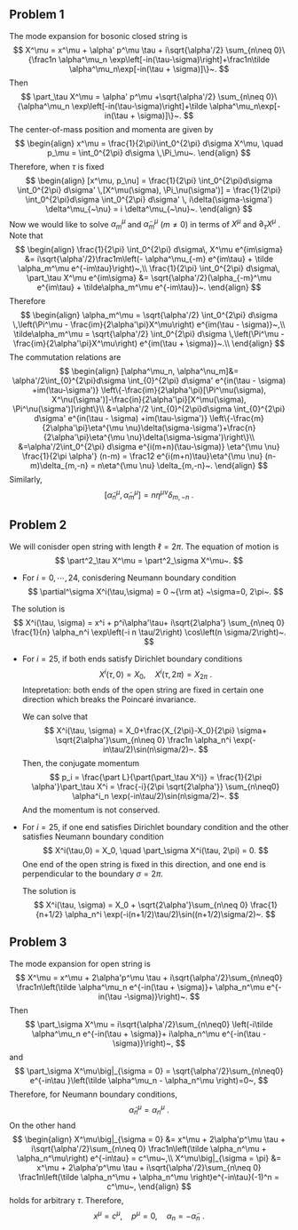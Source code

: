 ## Problem 1

The mode expansion for bosonic closed string is
$$
X^\mu = x^\mu + \alpha' p^\mu \tau + i\sqrt{\alpha'/2} \sum_{n\neq 0}\{\frac1n \alpha^\mu_n \exp\left[-in(\tau-\sigma)\right]+\frac1n\tilde \alpha^\mu_n\exp[-in(\tau + \sigma)]\}~.
$$
Then
$$
\part_\tau X^\mu = \alpha' p^\mu +\sqrt{\alpha'/2} \sum_{n\neq 0}\{\alpha^\mu_n \exp\left[-in(\tau-\sigma)\right]+\tilde \alpha^\mu_n\exp[-in(\tau + \sigma)]\}~.
$$
The center-of-mass position and momenta are given by
$$
\begin{align}
x^\mu = \frac{1}{2\pi}\int_0^{2\pi} d\sigma X^\mu, \quad p_\mu = \int_0^{2\pi} d\sigma \,\Pi_\mu~.
\end{align}
$$
Therefore, when $\tau$ is fixed
$$
\begin{align}
[x^\mu, p_\nu] = \frac{1}{2\pi} \int_0^{2\pi}d\sigma \int_0^{2\pi} d\sigma' \,[X^\mu(\sigma), \Pi_\nu(\sigma')] = \frac{1}{2\pi} \int_0^{2\pi}d\sigma \int_0^{2\pi} d\sigma' \, i\delta(\sigma-\sigma') \delta^\mu_{~\nu} = i \delta^\mu_{~\nu}~.
\end{align}
$$
Now we would like to solve $\alpha_m^\mu$ and $\tilde \alpha^\mu_m$ ($m\neq0$) in terms of $X^\mu$ and $\partial_\tau X^\mu$ . Note that
$$
\begin{align}
\frac{1}{2\pi} \int_0^{2\pi} d\sigma\, X^\mu e^{im\sigma} &= i\sqrt{\alpha'/2}\frac1m\left(- \alpha^\mu_{-m} e^{im\tau} + \tilde \alpha_m^\mu e^{-im\tau}\right)~,\\
\frac{1}{2\pi} \int_0^{2\pi} d\sigma\, \part_\tau X^\mu e^{im\sigma} &= \sqrt{\alpha'/2}(\alpha_{-m}^\mu e^{im\tau} + \tilde\alpha_m^\mu e^{-im\tau})~.
\end{align}
$$
Therefore
$$
\begin{align}
\alpha_m^\mu = \sqrt{\alpha'/2} \int_0^{2\pi} d\sigma \,\left(\Pi^\mu - \frac{im}{2\alpha'\pi}X^\mu\right) e^{im(\tau - \sigma)}~,\\
\tilde\alpha_m^\mu = \sqrt{\alpha'/2} \int_0^{2\pi} d\sigma \,\left(\Pi^\mu - \frac{im}{2\alpha'\pi}X^\mu\right) e^{im(\tau + \sigma)}~.\\
\end{align}
$$
The commutation relations are
$$
\begin{align}
[\alpha^\mu_n, \alpha^\nu_m]&= \alpha'/2\int_{0}^{2\pi}d\sigma \int_{0}^{2\pi} d\sigma' e^{in(\tau - \sigma) +im(\tau-\sigma')} \left\{-\frac{im}{2\alpha'\pi}[\Pi^\mu(\sigma), X^\nu(\sigma')]-\frac{in}{2\alpha'\pi}[X^\mu(\sigma), \Pi^\nu(\sigma')]\right\}\\
&=\alpha'/2 \int_{0}^{2\pi}d\sigma \int_{0}^{2\pi} d\sigma' e^{in(\tau - \sigma) +im(\tau-\sigma')}
\left\{-\frac{m}{2\alpha'\pi}\eta^{\mu \nu}\delta(\sigma-\sigma')+\frac{n}{2\alpha'\pi}\eta^{\mu \nu}\delta(\sigma-\sigma')\right\}\\
&=\alpha'/2\int_0^{2\pi} d\sigma e^{i(m+n)(\tau-\sigma)} \eta^{\mu \nu} \frac{1}{2\pi \alpha'} (n-m) = \frac12 e^{i(m+n)\tau}\eta^{\mu \nu} (n-m)\delta_{m,-n} = n\eta^{\mu \nu} \delta_{m,-n}~.
\end{align}
$$
Similarly,
$$
[\tilde \alpha^\mu_n, \tilde\alpha_m^\mu] = n \eta^{\mu \nu} \delta_{m,-n}~.
$$

## Problem 2

We will conisder open string with length $\ell = 2\pi$. The equation of motion is
$$
\part^2_\tau X^\mu = \part^2_\sigma X^\mu~.
$$

- For $i=0,\cdots,24$, conisdering Neumann boundary condition
  $$
  \partial^\sigma X^i(\tau,\sigma) = 0 ~{\rm at} ~\sigma=0, 2\pi~.
  $$

​	The solution is 
$$
X^i(\tau, \sigma) = x^i + p^i\alpha'\tau+ i\sqrt{2\alpha'} \sum_{n\neq 0} \frac{1}{n} \alpha_n^i \exp\left(-i n \tau/2\right) \cos\left(n \sigma/2\right)~.
$$

- For $i=25$, if both ends satisfy Dirichlet boundary conditions
  $$
  X^i(\tau,0) = X_0, \quad X^i(\tau, 2\pi) = X_{2\pi}~.
  $$
  Intepretation: both ends of the open string are fixed in certain one direction which breaks the Poincaré invariance.

  We can solve that
  $$
  X^i(\tau, \sigma) = X_0+\frac{X_{2\pi}-X_0}{2\pi} \sigma+ \sqrt{2\alpha'}\sum_{n\neq 0} \frac1n \alpha_n^i \exp(-in\tau/2)\sin(n\sigma/2)~.
  $$
  Then, the conjugate momentum
  $$
  p_i = \frac{\part L}{\part(\part_\tau X^i)} = \frac{1}{2\pi \alpha'}\part_\tau X^i = \frac{-i}{2\pi \sqrt{2\alpha'}} \sum_{n\neq0} \alpha^i_n \exp(-in\tau/2)\sin(n\sigma/2)~.
  $$
  And the momentum is not conserved.

- For $i = 25$, if one end satisfies Dirichlet boundary condition and the other satisfies Neumann boundary condition
  $$
  X^i(\tau,0) = X_0, \quad \part_\sigma X^i(\tau, 2\pi) = 0.
  $$
  One end of the open string is fixed in this direction, and one end is perpendicular to the boundary $\sigma = 2\pi$.

  The solution is
  $$
  X^i(\tau, \sigma) = X_0 + \sqrt{2\alpha'}\sum_{n\neq 0} \frac{1}{n+1/2} \alpha_n^i \exp(-i(n+1/2)\tau/2)\sin((n+1/2)\sigma/2)~.
  $$

## Problem 3

The mode expansion for open string is
$$
X^\mu = x^\mu + 2\alpha'p^\mu \tau + i\sqrt{\alpha'/2}\sum_{n\neq0} \frac1n\left(\tilde \alpha^\mu_n e^{-in(\tau + \sigma)}+ \alpha_n^\mu e^{-in(\tau -\sigma)}\right)~.
$$
Then 
$$
\part_\sigma X^\mu = i\sqrt{\alpha'/2}\sum_{n\neq0} \left(-i\tilde \alpha^\mu_n e^{-in(\tau + \sigma)}+ i\alpha_n^\mu e^{-in(\tau -\sigma)}\right)~,
$$
and
$$
\part_\sigma X^\mu\big|_{\sigma = 0} = \sqrt{\alpha'/2}\sum_{n\neq0} e^{-in\tau }\left(\tilde \alpha^\mu_n - \alpha_n^\mu \right)=0~,
$$
Therefore, for Neumann boundary conditions,
$$
\tilde \alpha^\mu_n = \alpha^\mu_n~.
$$
On the other hand
$$
\begin{align}
X^\mu\big|_{\sigma = 0} &= x^\mu + 2\alpha'p^\mu \tau + i\sqrt{\alpha'/2}\sum_{n\neq 0} \frac1n\left(\tilde \alpha_n^\mu + \alpha_n^\mu\right) e^{-in\tau} = c^\mu~,\\
X^\mu\big|_{\sigma = \pi} &= x^\mu + 2\alpha'p^\mu \tau + i\sqrt{\alpha'/2}\sum_{n\neq 0} \frac1n\left(\tilde \alpha_n^\mu  + \alpha_n^\mu  \right)e^{-in\tau}(-1)^n  = c^\mu~,
\end{align}
$$
holds for arbitrary $\tau$. Therefore,
$$
x^\mu = c^\mu, \quad p^\mu = 0, \quad \alpha_n = -\tilde \alpha_n~.
$$


